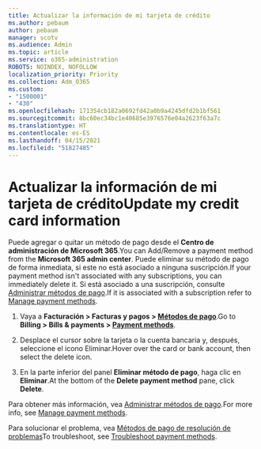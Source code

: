 ```yaml
---
title: Actualizar la información de mi tarjeta de crédito
ms.author: pebaum
author: pebaum
manager: scotv
ms.audience: Admin
ms.topic: article
ms.service: o365-administration
ROBOTS: NOINDEX, NOFOLLOW
localization_priority: Priority
ms.collection: Adm_O365
ms.custom:
- "1500001"
- "430"
ms.openlocfilehash: 171354cb182a0692fd42a0b9a4245dfd2b1bf561
ms.sourcegitcommit: 8bc60ec34bc1e40685e3976576e04a2623f63a7c
ms.translationtype: HT
ms.contentlocale: es-ES
ms.lasthandoff: 04/15/2021
ms.locfileid: "51827485"
---
```

# <a name="update-my-credit-card-information"></a><span data-ttu-id="46ff3-102">Actualizar la información de mi tarjeta de crédito</span><span class="sxs-lookup"><span data-stu-id="46ff3-102">Update my credit card information</span></span>

<span data-ttu-id="46ff3-103">Puede agregar o quitar un método de pago desde el **Centro de administración de Microsoft 365**.</span><span class="sxs-lookup"><span data-stu-id="46ff3-103">You can Add/Remove a payment method from the **Microsoft 365 admin center**.</span></span> <span data-ttu-id="46ff3-104">Puede eliminar su método de pago de forma inmediata, si este no está asociado a ninguna suscripción.</span><span class="sxs-lookup"><span data-stu-id="46ff3-104">If your payment method isn't associated with any subscriptions, you can immediately delete it.</span></span> <span data-ttu-id="46ff3-105">Si está asociado a una suscripción, consulte [Administrar métodos de pago](https://docs.microsoft.com/microsoft-365/commerce/billing-and-payments/manage-payment-methods).</span><span class="sxs-lookup"><span data-stu-id="46ff3-105">If it is associated with a subscription refer to [Manage payment methods](https://docs.microsoft.com/microsoft-365/commerce/billing-and-payments/manage-payment-methods).</span></span>

1. <span data-ttu-id="46ff3-106">Vaya a **Facturación > Facturas y pagos > [Métodos de pago](https://go.microsoft.com/fwlink/p/?linkid=2018806)**.</span><span class="sxs-lookup"><span data-stu-id="46ff3-106">Go to **Billing > Bills & payments > [Payment methods](https://go.microsoft.com/fwlink/p/?linkid=2018806)**.</span></span>

2. <span data-ttu-id="46ff3-107">Desplace el cursor sobre la tarjeta o la cuenta bancaria y, después, seleccione el icono Eliminar.</span><span class="sxs-lookup"><span data-stu-id="46ff3-107">Hover over the card or bank account, then select the delete icon.</span></span>

3. <span data-ttu-id="46ff3-108">En la parte inferior del panel **Eliminar método de pago**, haga clic en **Eliminar**.</span><span class="sxs-lookup"><span data-stu-id="46ff3-108">At the bottom of the **Delete payment method** pane, click **Delete**.</span></span>

<span data-ttu-id="46ff3-109">Para obtener más información, vea [Administrar métodos de pago](https://docs.microsoft.com/microsoft-365/commerce/billing-and-payments/manage-payment-methods).</span><span class="sxs-lookup"><span data-stu-id="46ff3-109">For more info, see [Manage payment methods](https://docs.microsoft.com/microsoft-365/commerce/billing-and-payments/manage-payment-methods).</span></span>

<span data-ttu-id="46ff3-110">Para solucionar el problema, vea [Métodos de pago de resolución de problemas](https://docs.microsoft.com/microsoft-365/commerce/billing-and-payments/manage-payment-methods#troubleshoot-payment-methods)</span><span class="sxs-lookup"><span data-stu-id="46ff3-110">To troubleshoot, see [Troubleshoot payment methods](https://docs.microsoft.com/microsoft-365/commerce/billing-and-payments/manage-payment-methods#troubleshoot-payment-methods).</span></span>
